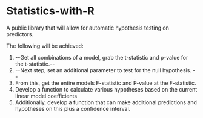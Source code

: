 # Statistics-with-R
A public library that will allow for automatic hypothesis testing on predictors.

The following will be achieved:
1. --Get all combinations of a model, grab the t-statistic and p-value for the t-statistic.-- 
2. --Next step, set an additional parameter to test for the null hypothesis. --
3. From this, get the entire models F-statistic and P-value at the F-statistic.
4. Develop a function to calculate various hypotheses based on the current linear model coefficients
5. Additionally, develop a function that can make additional predictions and hypotheses on this plus a confidence interval.

